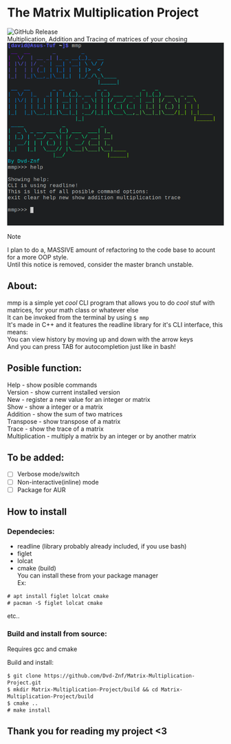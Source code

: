 # The Matrix Multiplication Project
![GitHub Release](https://img.shields.io/github/v/release/Dvd-Znf/Matrix-Multiplication-Project?include_prereleases&logo=GitHub&label=Latest%20release%20version%3A&color=lightgreen)     
Multiplication, Addition and Tracing of matrices of your chosing  
![Screenshot](/Screenshot.png)  
> [!NOTE]
> I plan to do a, MASSIVE amount of refactoring to the code base to acount for a more OOP style.     
> Until this notice is removed, consider the master branch unstable.     
## About:
mmp is a simple yet _cool_ CLI program that allows you to do _cool_ stuf with matrices, for your math class or whatever else   
It can be invoked from the terminal by using  `$ mmp`    
It's made in C++ and it features the readline library for it's CLI interface, this means:   
You can view history by moving up and down with the arrow keys      
And you can press TAB for autocompletion just like in bash!    
## Posible function:
Help - show posible commands  
Version - show current installed version  
New - register a new value for an integer or matrix  
Show - show a integer or a matrix  
Addition - show the sum of two matrices  
Transpose - show transpose of a matrix     
Trace - show the trace of a matrix  
Multiplication - multiply a matrix by an integer or by another matrix  
## To be added:
- [ ] Verbose mode/switch         
- [ ] Non-interactive(inline) mode
- [ ] Package for AUR    
## How to install
### Dependecies:
- readline (library probably already included, if you use bash)    
- figlet   
- lolcat   
- cmake (build)   
You can install these from your package manager  
Ex:  
```console  
# apt install figlet lolcat cmake  
# pacman -S figlet lolcat cmake  
```
etc..  
### Build and install from source:
Requires gcc and cmake  
  
Build and install:  
```console   
$ git clone https://github.com/Dvd-Znf/Matrix-Multiplication-Project.git
$ mkdir Matrix-Multiplication-Project/build && cd Matrix-Multiplication-Project/build
$ cmake ..
# make install
```

## Thank you for reading my project <3
